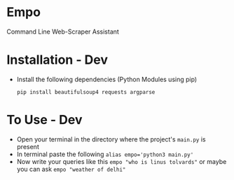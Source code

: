 # Empo
Command Line Web-Scraper Assistant

# Installation - Dev
- Install the following dependencies (Python Modules using pip)
    ```
    pip install beautifulsoup4 requests argparse
    ```

# To Use - Dev
- Open your terminal in the directory where the project's `main.py` is present
- In terminal paste the following `alias empo='python3 main.py'`
- Now write your queries like this `empo "who is linus tolvards"` or maybe you can ask `empo "weather of delhi"`
